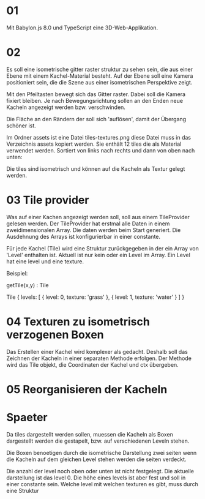 
# 01 

Mit Babylon.js 8.0 und TypeScript eine 3D-Web-Applikation.

# 02

Es soll eine isometrische gitter raster struktur zu
sehen sein, die aus einer Ebene mit einem
Kachel-Material besteht. Auf der Ebene soll
eine Kamera positioniert sein, die die Szene
aus einer isometrischen Perspektive zeigt.

Mit den Pfeiltasten bewegt sich das Gitter raster.
Dabei soll die Kamera fixiert bleiben. Je nach
Bewegungsrichtung sollen an den Enden neue Kacheln
angezeigt werden bzw. verschwinden. 

Die Fläche an den Rändern der soll sich 'auflösen',
damit der Übergang schöner ist.

Im Ordner assets ist eine Datei tiles-textures.png
diese Datei muss in das Verzeichnis assets kopiert 
werden. Sie enthält 12 tiles die als Material verwendet
werden. Sortiert von links nach rechts und dann von oben nach unten:

Die tiles sind isometrisch und können auf die Kacheln
als Textur gelegt werden.

# 03 Tile provider

Was auf einer Kachen angezeigt werden soll, soll aus einem
TileProvider gelesen werden. Der TileProvider hat erstmal 
alle Daten in einem zweidimensionalen Array. Die daten werden
beim Start generiert. Die Ausdehnung des Arrays ist konfigurierbar
in einer constante.

Für jede Kachel (Tile) wird eine Struktur zurückgegeben in der ein Array
von 'Level' enthalten ist. Aktuell ist nur kein oder ein Level im Array.
Ein Level hat eine level und eine texture.

Beispiel:

getTile(x,y) : Tile

Tile {
    levels: [
        {
            level: 0,
            texture: 'grass'
        },
        {
            level: 1,
            texture: 'water'
        }
    ]
}




# 04 Texturen zu isometrisch verzogenen Boxen

Das Erstellen einer Kachel wird komplexer als gedacht.
Deshalb soll das Zeichnen der Kacheln in einer separaten
Methode erfolgen. Der Methode wird das Tile objekt,
die Coordinaten der Kachel und ctx übergeben. 


# 05 Reorganisieren der Kacheln




# Spaeter

Da tiles dargestellt werden sollen, muessen die Kacheln
als Boxen dargestellt werden die gestapelt, bzw. auf verschiedenen
Leveln stehen.

Die Boxen benoetigen durch die isometrische Darstellung zwei seiten
wenn die Kacheln auf dem gleichen Level stehen werden die seiten
verdeckt.

Die anzahl der level noch oben oder unten ist nicht festgelegt. Die
aktuelle darstellung ist das level 0. Die höhe eines levels ist aber
fest und soll in einer constante sein. Welche level mit welchen
texturen es gibt, muss durch eine Struktur 






